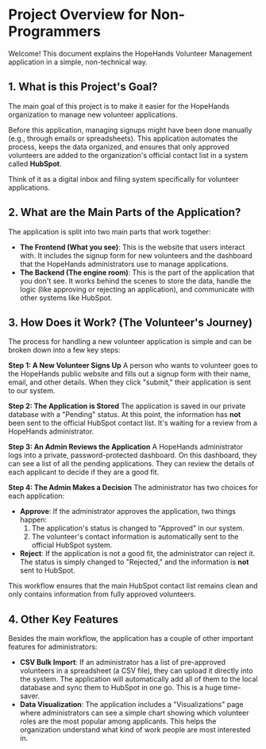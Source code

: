 # Project Overview for Non-Programmers

Welcome! This document explains the HopeHands Volunteer Management application in a simple, non-technical way.

## 1. What is this Project's Goal?

The main goal of this project is to make it easier for the HopeHands organization to manage new volunteer applications.

Before this application, managing signups might have been done manually (e.g., through emails or spreadsheets). This application automates the process, keeps the data organized, and ensures that only approved volunteers are added to the organization's official contact list in a system called **HubSpot**.

Think of it as a digital inbox and filing system specifically for volunteer applications.

## 2. What are the Main Parts of the Application?

The application is split into two main parts that work together:

*   **The Frontend (What you see)**: This is the website that users interact with. It includes the signup form for new volunteers and the dashboard that the HopeHands administrators use to manage applications.
*   **The Backend (The engine room)**: This is the part of the application that you don't see. It works behind the scenes to store the data, handle the logic (like approving or rejecting an application), and communicate with other systems like HubSpot.

## 3. How Does it Work? (The Volunteer's Journey)

The process for handling a new volunteer application is simple and can be broken down into a few key steps:

**Step 1: A New Volunteer Signs Up**
A person who wants to volunteer goes to the HopeHands public website and fills out a signup form with their name, email, and other details. When they click "submit," their application is sent to our system.

**Step 2: The Application is Stored**
The application is saved in our private database with a "Pending" status. At this point, the information has **not** been sent to the official HubSpot contact list. It's waiting for a review from a HopeHands administrator.

**Step 3: An Admin Reviews the Application**
A HopeHands administrator logs into a private, password-protected dashboard. On this dashboard, they can see a list of all the pending applications. They can review the details of each applicant to decide if they are a good fit.

**Step 4: The Admin Makes a Decision**
The administrator has two choices for each application:
*   **Approve**: If the administrator approves the application, two things happen:
    1. The application's status is changed to "Approved" in our system.
    2. The volunteer's contact information is automatically sent to the official HubSpot system.
*   **Reject**: If the application is not a good fit, the administrator can reject it. The status is simply changed to "Rejected," and the information is **not** sent to HubSpot.

This workflow ensures that the main HubSpot contact list remains clean and only contains information from fully approved volunteers.

## 4. Other Key Features

Besides the main workflow, the application has a couple of other important features for administrators:

*   **CSV Bulk Import**: If an administrator has a list of pre-approved volunteers in a spreadsheet (a CSV file), they can upload it directly into the system. The application will automatically add all of them to the local database and sync them to HubSpot in one go. This is a huge time-saver.
*   **Data Visualization**: The application includes a "Visualizations" page where administrators can see a simple chart showing which volunteer roles are the most popular among applicants. This helps the organization understand what kind of work people are most interested in.
